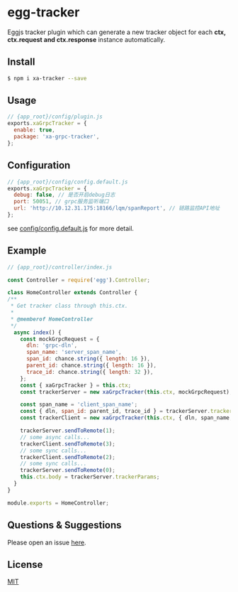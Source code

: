 # egg-tracker

  Eggjs tracker plugin which can generate a new tracker object for each **ctx, ctx.request and ctx.response** instance automatically.

## Install

```bash
$ npm i xa-tracker --save
```

## Usage

```js
// {app_root}/config/plugin.js
exports.xaGrpcTracker = {
  enable: true,
  package: 'xa-grpc-tracker',
};
```

## Configuration

```js
// {app_root}/config/config.default.js
exports.xaGrpcTracker = {
  debug: false, // 是否开启debug日志
  port: 50051, // grpc服务监听端口
  url: 'http://10.12.31.175:18166/lqm/spanReport', // 链路监控API地址
};

```

see [config/config.default.js](config/config.default.js) for more detail.

## Example
```js
// {app_root}/controller/index.js

const Controller = require('egg').Controller;

class HomeController extends Controller {
/**
 * Get tracker class through this.ctx.
 * 
 * @memberof HomeController
 */
  async index() {
    const mockGrpcRequest = {
      dln: 'grpc-dln',
      span_name: 'server_span_name',
      span_id: chance.string({ length: 16 }),
      parent_id: chance.string({ length: 16 }),
      trace_id: chance.string({ length: 32 }),
    };
    const { xaGrpcTracker } = this.ctx;
    const trackerServer = new xaGrpcTracker(this.ctx, mockGrpcRequest);

    const span_name = 'client_span_name';
    const { dln, span_id: parent_id, trace_id } = trackerServer.trackerParams;
    const trackerClient = new xaGrpcTracker(this.ctx, { dln, span_name, parent_id, trace_id });

    trackerServer.sendToRemote(1);
    // some async calls...
    trackerClient.sendToRemote(3);
    // some sync calls...
    trackerClient.sendToRemote(2);
    // some sync calls...
    trackerServer.sendToRemote(0);
    this.ctx.body = trackerServer.trackerParams;
  }
}

module.exports = HomeController;
```


## Questions & Suggestions

Please open an issue [here](https://github.com/JsonMa/egg-tracker/issues).

## License

[MIT](LICENSE)
